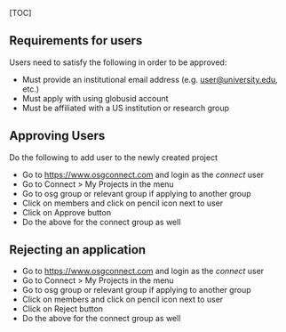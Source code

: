 [TOC]

[title]: - "Approving User Applications"


## Requirements for users

Users need to satisfy the following in order to be approved:

* Must provide an institutional email address (e.g. user@university.edu, etc.)
* Must apply with using globusid account
* Must be affiliated with a US institution or research group


## Approving Users

Do the following to add user to the newly created project

* Go to https://www.osgconnect.com and login as the *connect* user
* Go to Connect > My Projects in the menu
* Go to osg group or relevant group if applying to another group
* Click on members and click on pencil icon next to user
* Click on Approve button
* Do the above for the connect group as well

## Rejecting an application

* Go to https://www.osgconnect.com and login as the *connect* user
* Go to Connect > My Projects in the menu
* Go to osg group or relevant group if applying to another group
* Click on members and click on pencil icon next to user
* Click on Reject button
* Do the above for the connect group as well

